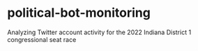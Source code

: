 # political-bot-monitoring
Analyzing Twitter account activity for the 2022 Indiana District 1 congressional seat race
